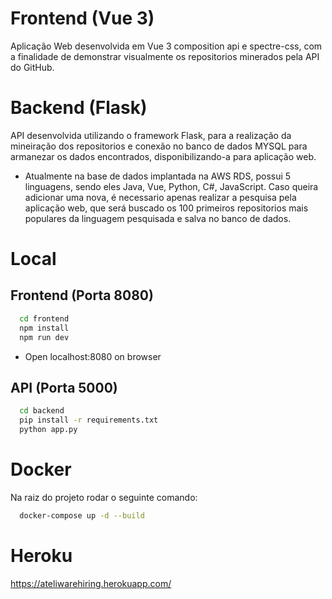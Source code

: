 # Frontend (Vue 3)

Aplicação Web desenvolvida em Vue 3 composition api e spectre-css, com a finalidade de demonstrar visualmente os repositorios minerados pela API do GitHub.

# Backend (Flask)

API desenvolvida utilizando o framework Flask, para a realização da mineiração dos repositorios e conexão no banco de dados MYSQL para armanezar os dados encontrados, disponibilizando-a para aplicação web.

- Atualmente na base de dados implantada na AWS RDS, possui 5 linguagens, sendo eles Java, Vue, Python, C#, JavaScript. Caso queira adicionar uma nova, é necessario apenas realizar a pesquisa pela aplicação web, que será buscado os 100 primeiros repositorios mais populares da linguagem pesquisada e salva no banco de dados.

# Local

## Frontend (Porta 8080)

``` bash
  cd frontend
  npm install
  npm run dev
  ```
- Open localhost:8080 on browser

## API (Porta 5000)

``` bash
  cd backend
  pip install -r requirements.txt
  python app.py
  ```

# Docker

Na raiz do projeto rodar o seguinte comando:
``` bash
  docker-compose up -d --build
  ```

# Heroku

https://ateliwarehiring.herokuapp.com/
